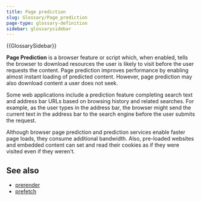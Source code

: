 ```yaml
---
title: Page prediction
slug: Glossary/Page_prediction
page-type: glossary-definition
sidebar: glossarysidebar
---
```


{{GlossarySidebar}}

**Page Prediction** is a browser feature or script which, when enabled, tells the browser to download resources the user is likely to visit before the user requests the content. Page prediction improves performance by enabling almost instant loading of predicted content. However, page prediction may also download content a user does not seek.

Some web applications include a prediction feature completing search text and address bar URLs based on browsing history and related searches. For example, as the user types in the address bar, the browser might send the current text in the address bar to the search engine before the user submits the request.

Although browser page prediction and prediction services enable faster page loads, they consume additional bandwidth. Also, pre-loaded websites and embedded content can set and read their cookies as if they were visited even if they weren't.

## See also

- [prerender](/en-US/docs/Glossary/Prerender)
- [prefetch](/en-US/docs/Glossary/Prefetch)
